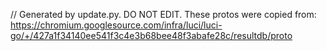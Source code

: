 // Generated by update.py. DO NOT EDIT.
These protos were copied from:
https://chromium.googlesource.com/infra/luci/luci-go/+/427a1f34140ee541f3c4e3b68bee48f3abafe28c/resultdb/proto
